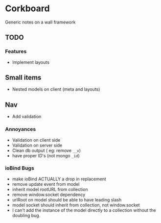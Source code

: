 # Corkboard
Generic notes on a wall framework

## TODO
### Features
* Implement layouts

## Small items
* Nested models on client (meta and layouts)

## Nav
* Add validation

### Annoyances
* Validation on client side
* Validation on server side
* Clean db output ( eg: remove `__v`)
* have proper ID's (not mongo `_id`)

### ioBind Bugs
* make ioBind ACTUALLY a drop in replacement
* remove update event from model
* inherit model rootURL from collection
* remove window.socket dependency
* urlRoot on model should be able to have leading slash
* model socket should inherit from collection, not window.socket
* I can't add the instance of the model directly to a collection without the
  doubling bug.

